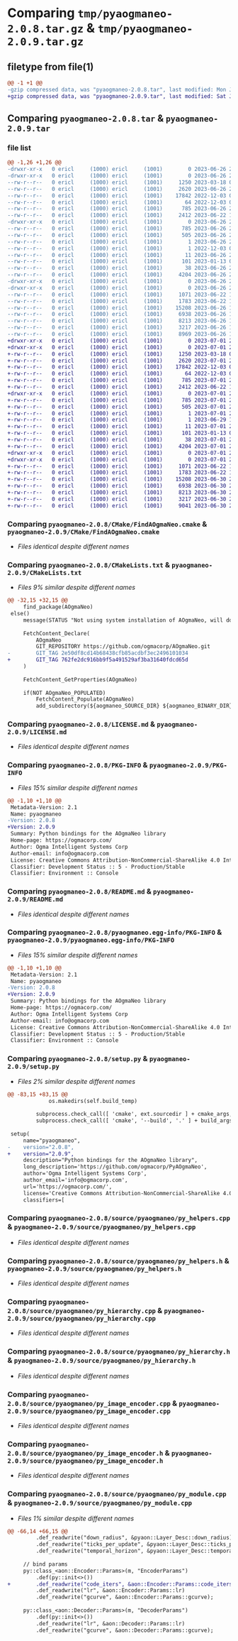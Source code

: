 # Comparing `tmp/pyaogmaneo-2.0.8.tar.gz` & `tmp/pyaogmaneo-2.0.9.tar.gz`

## filetype from file(1)

```diff
@@ -1 +1 @@
-gzip compressed data, was "pyaogmaneo-2.0.8.tar", last modified: Mon Jun 26 20:10:26 2023, max compression
+gzip compressed data, was "pyaogmaneo-2.0.9.tar", last modified: Sat Jul  1 20:12:05 2023, max compression
```

## Comparing `pyaogmaneo-2.0.8.tar` & `pyaogmaneo-2.0.9.tar`

### file list

```diff
@@ -1,26 +1,26 @@
-drwxr-xr-x   0 ericl     (1000) ericl     (1001)        0 2023-06-26 20:10:25.999165 pyaogmaneo-2.0.8/
-drwxr-xr-x   0 ericl     (1000) ericl     (1001)        0 2023-06-26 20:10:25.999165 pyaogmaneo-2.0.8/CMake/
--rw-r--r--   0 ericl     (1000) ericl     (1001)     1250 2023-03-18 01:02:16.000000 pyaogmaneo-2.0.8/CMake/FindAOgmaNeo.cmake
--rw-r--r--   0 ericl     (1000) ericl     (1001)     2620 2023-06-26 20:00:45.000000 pyaogmaneo-2.0.8/CMakeLists.txt
--rw-r--r--   0 ericl     (1000) ericl     (1001)    17842 2022-12-03 02:07:03.000000 pyaogmaneo-2.0.8/LICENSE.md
--rw-r--r--   0 ericl     (1000) ericl     (1001)       64 2022-12-03 02:07:03.000000 pyaogmaneo-2.0.8/MANIFEST.in
--rw-r--r--   0 ericl     (1000) ericl     (1001)      785 2023-06-26 20:10:25.999165 pyaogmaneo-2.0.8/PKG-INFO
--rw-r--r--   0 ericl     (1000) ericl     (1001)     2412 2023-06-22 14:37:40.000000 pyaogmaneo-2.0.8/README.md
-drwxr-xr-x   0 ericl     (1000) ericl     (1001)        0 2023-06-26 20:10:25.999165 pyaogmaneo-2.0.8/pyaogmaneo.egg-info/
--rw-r--r--   0 ericl     (1000) ericl     (1001)      785 2023-06-26 20:10:25.000000 pyaogmaneo-2.0.8/pyaogmaneo.egg-info/PKG-INFO
--rw-r--r--   0 ericl     (1000) ericl     (1001)      505 2023-06-26 20:10:25.000000 pyaogmaneo-2.0.8/pyaogmaneo.egg-info/SOURCES.txt
--rw-r--r--   0 ericl     (1000) ericl     (1001)        1 2023-06-26 20:10:25.000000 pyaogmaneo-2.0.8/pyaogmaneo.egg-info/dependency_links.txt
--rw-r--r--   0 ericl     (1000) ericl     (1001)        1 2022-12-03 02:07:23.000000 pyaogmaneo-2.0.8/pyaogmaneo.egg-info/not-zip-safe
--rw-r--r--   0 ericl     (1000) ericl     (1001)       11 2023-06-26 20:10:25.000000 pyaogmaneo-2.0.8/pyaogmaneo.egg-info/top_level.txt
--rw-r--r--   0 ericl     (1000) ericl     (1001)      101 2023-01-13 01:36:37.000000 pyaogmaneo-2.0.8/pyproject.toml
--rw-r--r--   0 ericl     (1000) ericl     (1001)       38 2023-06-26 20:10:25.999165 pyaogmaneo-2.0.8/setup.cfg
--rw-r--r--   0 ericl     (1000) ericl     (1001)     4204 2023-06-26 20:01:06.000000 pyaogmaneo-2.0.8/setup.py
-drwxr-xr-x   0 ericl     (1000) ericl     (1001)        0 2023-06-26 20:10:25.999165 pyaogmaneo-2.0.8/source/
-drwxr-xr-x   0 ericl     (1000) ericl     (1001)        0 2023-06-26 20:10:25.999165 pyaogmaneo-2.0.8/source/pyaogmaneo/
--rw-r--r--   0 ericl     (1000) ericl     (1001)     1071 2023-06-22 14:37:40.000000 pyaogmaneo-2.0.8/source/pyaogmaneo/py_helpers.cpp
--rw-r--r--   0 ericl     (1000) ericl     (1001)     1783 2023-06-22 14:37:40.000000 pyaogmaneo-2.0.8/source/pyaogmaneo/py_helpers.h
--rw-r--r--   0 ericl     (1000) ericl     (1001)    15208 2023-06-26 18:24:52.000000 pyaogmaneo-2.0.8/source/pyaogmaneo/py_hierarchy.cpp
--rw-r--r--   0 ericl     (1000) ericl     (1001)     6938 2023-06-26 18:24:52.000000 pyaogmaneo-2.0.8/source/pyaogmaneo/py_hierarchy.h
--rw-r--r--   0 ericl     (1000) ericl     (1001)     8213 2023-06-26 18:24:52.000000 pyaogmaneo-2.0.8/source/pyaogmaneo/py_image_encoder.cpp
--rw-r--r--   0 ericl     (1000) ericl     (1001)     3217 2023-06-26 18:24:52.000000 pyaogmaneo-2.0.8/source/pyaogmaneo/py_image_encoder.h
--rw-r--r--   0 ericl     (1000) ericl     (1001)     8969 2023-06-26 18:24:52.000000 pyaogmaneo-2.0.8/source/pyaogmaneo/py_module.cpp
+drwxr-xr-x   0 ericl     (1000) ericl     (1001)        0 2023-07-01 20:12:05.174318 pyaogmaneo-2.0.9/
+drwxr-xr-x   0 ericl     (1000) ericl     (1001)        0 2023-07-01 20:12:05.174318 pyaogmaneo-2.0.9/CMake/
+-rw-r--r--   0 ericl     (1000) ericl     (1001)     1250 2023-03-18 01:02:16.000000 pyaogmaneo-2.0.9/CMake/FindAOgmaNeo.cmake
+-rw-r--r--   0 ericl     (1000) ericl     (1001)     2620 2023-07-01 20:10:42.000000 pyaogmaneo-2.0.9/CMakeLists.txt
+-rw-r--r--   0 ericl     (1000) ericl     (1001)    17842 2022-12-03 02:07:03.000000 pyaogmaneo-2.0.9/LICENSE.md
+-rw-r--r--   0 ericl     (1000) ericl     (1001)       64 2022-12-03 02:07:03.000000 pyaogmaneo-2.0.9/MANIFEST.in
+-rw-r--r--   0 ericl     (1000) ericl     (1001)      785 2023-07-01 20:12:05.174318 pyaogmaneo-2.0.9/PKG-INFO
+-rw-r--r--   0 ericl     (1000) ericl     (1001)     2412 2023-06-22 14:37:40.000000 pyaogmaneo-2.0.9/README.md
+drwxr-xr-x   0 ericl     (1000) ericl     (1001)        0 2023-07-01 20:12:05.174318 pyaogmaneo-2.0.9/pyaogmaneo.egg-info/
+-rw-r--r--   0 ericl     (1000) ericl     (1001)      785 2023-07-01 20:12:05.000000 pyaogmaneo-2.0.9/pyaogmaneo.egg-info/PKG-INFO
+-rw-r--r--   0 ericl     (1000) ericl     (1001)      505 2023-07-01 20:12:05.000000 pyaogmaneo-2.0.9/pyaogmaneo.egg-info/SOURCES.txt
+-rw-r--r--   0 ericl     (1000) ericl     (1001)        1 2023-07-01 20:12:05.000000 pyaogmaneo-2.0.9/pyaogmaneo.egg-info/dependency_links.txt
+-rw-r--r--   0 ericl     (1000) ericl     (1001)        1 2023-06-29 17:53:40.000000 pyaogmaneo-2.0.9/pyaogmaneo.egg-info/not-zip-safe
+-rw-r--r--   0 ericl     (1000) ericl     (1001)       11 2023-07-01 20:12:05.000000 pyaogmaneo-2.0.9/pyaogmaneo.egg-info/top_level.txt
+-rw-r--r--   0 ericl     (1000) ericl     (1001)      101 2023-01-13 01:36:37.000000 pyaogmaneo-2.0.9/pyproject.toml
+-rw-r--r--   0 ericl     (1000) ericl     (1001)       38 2023-07-01 20:12:05.174318 pyaogmaneo-2.0.9/setup.cfg
+-rw-r--r--   0 ericl     (1000) ericl     (1001)     4204 2023-07-01 20:06:13.000000 pyaogmaneo-2.0.9/setup.py
+drwxr-xr-x   0 ericl     (1000) ericl     (1001)        0 2023-07-01 20:12:05.174318 pyaogmaneo-2.0.9/source/
+drwxr-xr-x   0 ericl     (1000) ericl     (1001)        0 2023-07-01 20:12:05.174318 pyaogmaneo-2.0.9/source/pyaogmaneo/
+-rw-r--r--   0 ericl     (1000) ericl     (1001)     1071 2023-06-22 14:37:40.000000 pyaogmaneo-2.0.9/source/pyaogmaneo/py_helpers.cpp
+-rw-r--r--   0 ericl     (1000) ericl     (1001)     1783 2023-06-22 14:37:40.000000 pyaogmaneo-2.0.9/source/pyaogmaneo/py_helpers.h
+-rw-r--r--   0 ericl     (1000) ericl     (1001)    15208 2023-06-30 23:05:50.000000 pyaogmaneo-2.0.9/source/pyaogmaneo/py_hierarchy.cpp
+-rw-r--r--   0 ericl     (1000) ericl     (1001)     6938 2023-06-30 23:05:50.000000 pyaogmaneo-2.0.9/source/pyaogmaneo/py_hierarchy.h
+-rw-r--r--   0 ericl     (1000) ericl     (1001)     8213 2023-06-30 23:05:50.000000 pyaogmaneo-2.0.9/source/pyaogmaneo/py_image_encoder.cpp
+-rw-r--r--   0 ericl     (1000) ericl     (1001)     3217 2023-06-30 23:05:50.000000 pyaogmaneo-2.0.9/source/pyaogmaneo/py_image_encoder.h
+-rw-r--r--   0 ericl     (1000) ericl     (1001)     9041 2023-06-30 23:06:07.000000 pyaogmaneo-2.0.9/source/pyaogmaneo/py_module.cpp
```

### Comparing `pyaogmaneo-2.0.8/CMake/FindAOgmaNeo.cmake` & `pyaogmaneo-2.0.9/CMake/FindAOgmaNeo.cmake`

 * *Files identical despite different names*

### Comparing `pyaogmaneo-2.0.8/CMakeLists.txt` & `pyaogmaneo-2.0.9/CMakeLists.txt`

 * *Files 9% similar despite different names*

```diff
@@ -32,15 +32,15 @@
     find_package(AOgmaNeo)
 else()
     message(STATUS "Not using system installation of AOgmaNeo, will download from repository")
 
     FetchContent_Declare(
         AOgmaNeo
         GIT_REPOSITORY https://github.com/ogmacorp/AOgmaNeo.git
-        GIT_TAG 2e50df8cd14b68438cfb85acdbf3ec2496101034
+        GIT_TAG 762fe2dc916bb9f5a491529af3ba31640fdcd65d
     )
 
     FetchContent_GetProperties(AOgmaNeo)
 
     if(NOT AOgmaNeo_POPULATED)
         FetchContent_Populate(AOgmaNeo)
         add_subdirectory(${aogmaneo_SOURCE_DIR} ${aogmaneo_BINARY_DIR})
```

### Comparing `pyaogmaneo-2.0.8/LICENSE.md` & `pyaogmaneo-2.0.9/LICENSE.md`

 * *Files identical despite different names*

### Comparing `pyaogmaneo-2.0.8/PKG-INFO` & `pyaogmaneo-2.0.9/PKG-INFO`

 * *Files 15% similar despite different names*

```diff
@@ -1,10 +1,10 @@
 Metadata-Version: 2.1
 Name: pyaogmaneo
-Version: 2.0.8
+Version: 2.0.9
 Summary: Python bindings for the AOgmaNeo library
 Home-page: https://ogmacorp.com/
 Author: Ogma Intelligent Systems Corp
 Author-email: info@ogmacorp.com
 License: Creative Commons Attribution-NonCommercial-ShareAlike 4.0 International License
 Classifier: Development Status :: 5 - Production/Stable
 Classifier: Environment :: Console
```

### Comparing `pyaogmaneo-2.0.8/README.md` & `pyaogmaneo-2.0.9/README.md`

 * *Files identical despite different names*

### Comparing `pyaogmaneo-2.0.8/pyaogmaneo.egg-info/PKG-INFO` & `pyaogmaneo-2.0.9/pyaogmaneo.egg-info/PKG-INFO`

 * *Files 15% similar despite different names*

```diff
@@ -1,10 +1,10 @@
 Metadata-Version: 2.1
 Name: pyaogmaneo
-Version: 2.0.8
+Version: 2.0.9
 Summary: Python bindings for the AOgmaNeo library
 Home-page: https://ogmacorp.com/
 Author: Ogma Intelligent Systems Corp
 Author-email: info@ogmacorp.com
 License: Creative Commons Attribution-NonCommercial-ShareAlike 4.0 International License
 Classifier: Development Status :: 5 - Production/Stable
 Classifier: Environment :: Console
```

### Comparing `pyaogmaneo-2.0.8/setup.py` & `pyaogmaneo-2.0.9/setup.py`

 * *Files 2% similar despite different names*

```diff
@@ -83,15 +83,15 @@
             os.makedirs(self.build_temp)
 
         subprocess.check_call([ 'cmake', ext.sourcedir ] + cmake_args, cwd=self.build_temp, env=env)
         subprocess.check_call([ 'cmake', '--build', '.' ] + build_args, cwd=self.build_temp)
 
 setup(
     name="pyaogmaneo",
-    version="2.0.8",
+    version="2.0.9",
     description="Python bindings for the AOgmaNeo library",
     long_description='https://github.com/ogmacorp/PyAOgmaNeo',
     author='Ogma Intelligent Systems Corp',
     author_email='info@ogmacorp.com',
     url='https://ogmacorp.com/',
     license='Creative Commons Attribution-NonCommercial-ShareAlike 4.0 International License',
     classifiers=[
```

### Comparing `pyaogmaneo-2.0.8/source/pyaogmaneo/py_helpers.cpp` & `pyaogmaneo-2.0.9/source/pyaogmaneo/py_helpers.cpp`

 * *Files identical despite different names*

### Comparing `pyaogmaneo-2.0.8/source/pyaogmaneo/py_helpers.h` & `pyaogmaneo-2.0.9/source/pyaogmaneo/py_helpers.h`

 * *Files identical despite different names*

### Comparing `pyaogmaneo-2.0.8/source/pyaogmaneo/py_hierarchy.cpp` & `pyaogmaneo-2.0.9/source/pyaogmaneo/py_hierarchy.cpp`

 * *Files identical despite different names*

### Comparing `pyaogmaneo-2.0.8/source/pyaogmaneo/py_hierarchy.h` & `pyaogmaneo-2.0.9/source/pyaogmaneo/py_hierarchy.h`

 * *Files identical despite different names*

### Comparing `pyaogmaneo-2.0.8/source/pyaogmaneo/py_image_encoder.cpp` & `pyaogmaneo-2.0.9/source/pyaogmaneo/py_image_encoder.cpp`

 * *Files identical despite different names*

### Comparing `pyaogmaneo-2.0.8/source/pyaogmaneo/py_image_encoder.h` & `pyaogmaneo-2.0.9/source/pyaogmaneo/py_image_encoder.h`

 * *Files identical despite different names*

### Comparing `pyaogmaneo-2.0.8/source/pyaogmaneo/py_module.cpp` & `pyaogmaneo-2.0.9/source/pyaogmaneo/py_module.cpp`

 * *Files 1% similar despite different names*

```diff
@@ -66,14 +66,15 @@
         .def_readwrite("down_radius", &pyaon::Layer_Desc::down_radius)
         .def_readwrite("ticks_per_update", &pyaon::Layer_Desc::ticks_per_update)
         .def_readwrite("temporal_horizon", &pyaon::Layer_Desc::temporal_horizon);
 
     // bind params
     py::class_<aon::Encoder::Params>(m, "EncoderParams")
         .def(py::init<>())
+        .def_readwrite("code_iters", &aon::Encoder::Params::code_iters)
         .def_readwrite("lr", &aon::Encoder::Params::lr)
         .def_readwrite("gcurve", &aon::Encoder::Params::gcurve);
 
     py::class_<aon::Decoder::Params>(m, "DecoderParams")
         .def(py::init<>())
         .def_readwrite("lr", &aon::Decoder::Params::lr)
         .def_readwrite("gcurve", &aon::Decoder::Params::gcurve);
```

